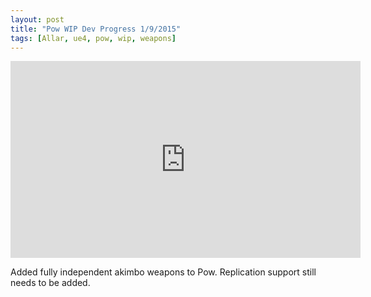 ```yaml
---
layout: post
title: "Pow WIP Dev Progress 1/9/2015"
tags: [Allar, ue4, pow, wip, weapons]
---
```


<iframe width="560" height="315" src="https://www.youtube.com/embed/cFejkIY9kFE" frameborder="0"> </iframe>

Added fully independent akimbo weapons to Pow. Replication support still needs to be added.